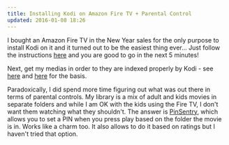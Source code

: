```yaml
---
title: Installing Kodi on Amazon Fire TV + Parental Control
updated: 2016-01-08 18:26
---
```


I bought an Amazon Fire TV in the New Year sales for the only purpose to install Kodi on it and it turned out to be the easiest thing ever... Just follow the instructions [here](https://github.com/sphinx02/FireStarter/wiki/Install-FireStarter-and-Kodi-(only-FireTV-needed)) and you are good to go in the next 5 minutes!

Next, get my medias in order to they are indexed properly by Kodi - see [here](http://kodi.wiki/view/Set_content_and_scan) and [here](http://kodi.wiki/view/Naming_video_files/Movies) for the basis.

Paradoxically, I did spend more time figuring out what was out there in terms of parental controls. My library is a mix of adult and kids movies in separate folders and while I am OK with the kids using the Fire TV, I don't want them watching what they shouldn't. The answer is [PinSentry](http://kodi.wiki/view/Add-on:PinSentry), which allows you to set a PIN when you press play based on the folder the movie is in. Works like a charm too. It also allows to do it based on ratings but I haven't tried that option.